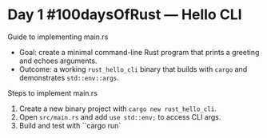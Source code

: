 # Day 1 #100daysOfRust — Hello CLI

Guide to implementing main.rs
- Goal: create a minimal command-line Rust program that prints a greeting and echoes arguments.
- Outcome: a working `rust_hello_cli` binary that builds with `cargo` and demonstrates `std::env::args`.

Steps to implement main.rs
1. Create a new binary project with `cargo new rust_hello_cli`.
2. Open `src/main.rs` and add `use std::env;` to access CLI args.
3. Build and test with ``cargo run` 
